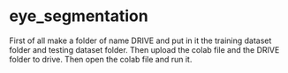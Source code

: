 # eye_segmentation

First of all make a folder of name DRIVE and put in it the training dataset folder and testing dataset folder. Then upload the colab file and the DRIVE folder to drive. 
Then open the colab file and run it. 
